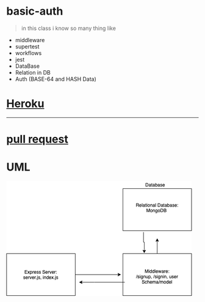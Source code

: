 # basic-auth

> in this class i know so many thing like 

+ middleware
+ supertest
+ workflows
+ jest
+ DataBase
+ Relation in DB
+ Auth
    (BASE-64 and HASH Data)

# [Heroku](https://basic-auth00.herokuapp.com/)

***

# [pull request](https://github.com/EmadIdris/basic-auth/pull/3)

# UML
![](./lab6.png)
